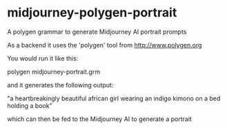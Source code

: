 # midjourney-polygen-portrait
A polygen grammar to generate Midjourney AI portrait prompts

As a backend it uses the 'polygen' tool from http://www.polygen.org

You would run it like this:

polygen midjourney-portrait.grm 

and it generates the following output:

"a heartbreakingly beautiful african girl wearing an indigo kimono on a bed holding a book" 

which can then be fed to the Midjourney AI to generate a portrait
